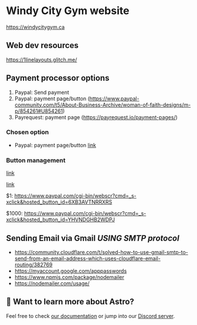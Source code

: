 # Windy City Gym website

https://windycitygym.ca

## Web dev resources

https://1linelayouts.glitch.me/

## Payment processor options

1. Paypal: Send payment
1. Paypal: payment page/button (https://www.paypal-community.com/t5/About-Business-Archive/woman-of-faith-designs/m-p/854261#U854261)
1. Payrequest: payment page (https://payrequest.io/payment-pages/)

### Chosen option

- Paypal: payment page/button [link](https://www.paypal.com/buttons)

### Button management

[link](https://www.paypal.com/ca/cgi-bin/webscr?cmd=_button-management)

[link](https://www.paypal.com/buttons/)

$1: https://www.paypal.com/cgi-bin/webscr?cmd=_s-xclick&hosted_button_id=6XB3AVTNRRXRS

$1000: https://www.paypal.com/cgi-bin/webscr?cmd=_s-xclick&hosted_button_id=YHVNDGHB2WDPJ

## Sending Email via Gmail *USING SMTP protocol*

- https://community.cloudflare.com/t/solved-how-to-use-gmail-smtp-to-send-from-an-email-address-which-uses-cloudflare-email-routing/382769
- https://myaccount.google.com/apppasswords
- https://www.npmjs.com/package/nodemailer
- https://nodemailer.com/usage/

## 👀 Want to learn more about Astro?

Feel free to check [our documentation](https://docs.astro.build) or jump into our [Discord server](https://astro.build/chat).
